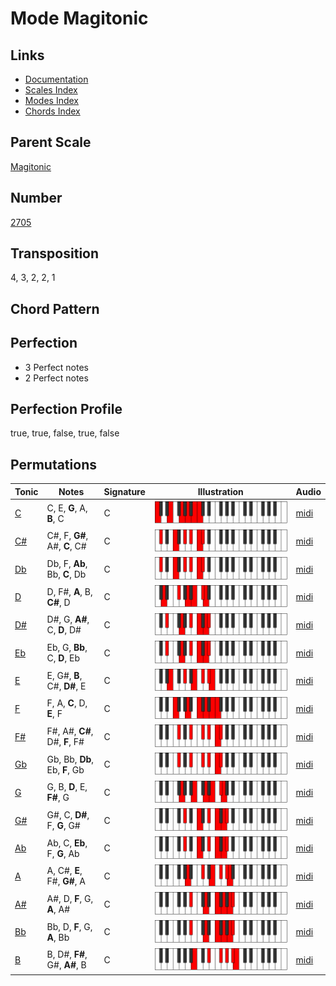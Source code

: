 # Mode Magitonic

## Links

- [Documentation](README.md)
- [Scales Index](Scales.md)
- [Modes Index](Modes.md)
- [Chords Index](Chords.md)

## Parent Scale

[Magitonic](ScaleMagitonic.md)

## Number

[2705](https://ianring.com/musictheory/scales/2705)

## Transposition

4, 3, 2, 2, 1

## Chord Pattern



## Perfection

- 3 Perfect notes
- 2 Perfect notes

## Perfection Profile

true, true, false, true, false

## Permutations

| Tonic | Notes | Signature | Illustration | Audio |
|-------|-------|-----------|--------------|-------|
| [C](ModeCNaturalMagitonic.md) | C, E, **G**, A, **B**, C | C | ![CNaturalMagitonic](ModeCNaturalMagitonic.png) | [midi](https://github.com/edipermadi/music/blob/main/docs/ModeCNaturalMagitonic.mid?raw=true) |
| [C#](ModeCSharpMagitonic.md) | C#, F, **G#**, A#, **C**, C# | C | ![CSharpMagitonic](ModeCSharpMagitonic.png) | [midi](https://github.com/edipermadi/music/blob/main/docs/ModeCSharpMagitonic.mid?raw=true) |
| [Db](ModeDFlatMagitonic.md) | Db, F, **Ab**, Bb, **C**, Db | C | ![DFlatMagitonic](ModeDFlatMagitonic.png) | [midi](https://github.com/edipermadi/music/blob/main/docs/ModeDFlatMagitonic.mid?raw=true) |
| [D](ModeDNaturalMagitonic.md) | D, F#, **A**, B, **C#**, D | C | ![DNaturalMagitonic](ModeDNaturalMagitonic.png) | [midi](https://github.com/edipermadi/music/blob/main/docs/ModeDNaturalMagitonic.mid?raw=true) |
| [D#](ModeDSharpMagitonic.md) | D#, G, **A#**, C, **D**, D# | C | ![DSharpMagitonic](ModeDSharpMagitonic.png) | [midi](https://github.com/edipermadi/music/blob/main/docs/ModeDSharpMagitonic.mid?raw=true) |
| [Eb](ModeEFlatMagitonic.md) | Eb, G, **Bb**, C, **D**, Eb | C | ![EFlatMagitonic](ModeEFlatMagitonic.png) | [midi](https://github.com/edipermadi/music/blob/main/docs/ModeEFlatMagitonic.mid?raw=true) |
| [E](ModeENaturalMagitonic.md) | E, G#, **B**, C#, **D#**, E | C | ![ENaturalMagitonic](ModeENaturalMagitonic.png) | [midi](https://github.com/edipermadi/music/blob/main/docs/ModeENaturalMagitonic.mid?raw=true) |
| [F](ModeFNaturalMagitonic.md) | F, A, **C**, D, **E**, F | C | ![FNaturalMagitonic](ModeFNaturalMagitonic.png) | [midi](https://github.com/edipermadi/music/blob/main/docs/ModeFNaturalMagitonic.mid?raw=true) |
| [F#](ModeFSharpMagitonic.md) | F#, A#, **C#**, D#, **F**, F# | C | ![FSharpMagitonic](ModeFSharpMagitonic.png) | [midi](https://github.com/edipermadi/music/blob/main/docs/ModeFSharpMagitonic.mid?raw=true) |
| [Gb](ModeGFlatMagitonic.md) | Gb, Bb, **Db**, Eb, **F**, Gb | C | ![GFlatMagitonic](ModeGFlatMagitonic.png) | [midi](https://github.com/edipermadi/music/blob/main/docs/ModeGFlatMagitonic.mid?raw=true) |
| [G](ModeGNaturalMagitonic.md) | G, B, **D**, E, **F#**, G | C | ![GNaturalMagitonic](ModeGNaturalMagitonic.png) | [midi](https://github.com/edipermadi/music/blob/main/docs/ModeGNaturalMagitonic.mid?raw=true) |
| [G#](ModeGSharpMagitonic.md) | G#, C, **D#**, F, **G**, G# | C | ![GSharpMagitonic](ModeGSharpMagitonic.png) | [midi](https://github.com/edipermadi/music/blob/main/docs/ModeGSharpMagitonic.mid?raw=true) |
| [Ab](ModeAFlatMagitonic.md) | Ab, C, **Eb**, F, **G**, Ab | C | ![AFlatMagitonic](ModeAFlatMagitonic.png) | [midi](https://github.com/edipermadi/music/blob/main/docs/ModeAFlatMagitonic.mid?raw=true) |
| [A](ModeANaturalMagitonic.md) | A, C#, **E**, F#, **G#**, A | C | ![ANaturalMagitonic](ModeANaturalMagitonic.png) | [midi](https://github.com/edipermadi/music/blob/main/docs/ModeANaturalMagitonic.mid?raw=true) |
| [A#](ModeASharpMagitonic.md) | A#, D, **F**, G, **A**, A# | C | ![ASharpMagitonic](ModeASharpMagitonic.png) | [midi](https://github.com/edipermadi/music/blob/main/docs/ModeASharpMagitonic.mid?raw=true) |
| [Bb](ModeBFlatMagitonic.md) | Bb, D, **F**, G, **A**, Bb | C | ![BFlatMagitonic](ModeBFlatMagitonic.png) | [midi](https://github.com/edipermadi/music/blob/main/docs/ModeBFlatMagitonic.mid?raw=true) |
| [B](ModeBNaturalMagitonic.md) | B, D#, **F#**, G#, **A#**, B | C | ![BNaturalMagitonic](ModeBNaturalMagitonic.png) | [midi](https://github.com/edipermadi/music/blob/main/docs/ModeBNaturalMagitonic.mid?raw=true) |
